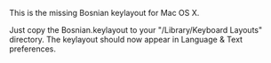 This is the missing Bosnian keylayout for Mac OS X.

Just copy the Bosnian.keylayout to your "/Library/Keyboard Layouts"
directory. The keylayout should now appear in Language & Text preferences.
